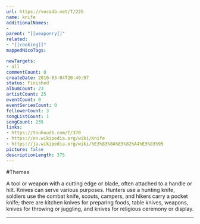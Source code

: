 ```yaml
---
url: https://vocadb.net/T/225
name: knife
additionalNames: 
- 
parent: "[[weaponry]]"
related:
- "[[cooking]]"
mappedNicoTags:

newTargets:
- all
commentCount: 0
createDate: 2016-03-04T20:49:57
status: Finished
albumCount: 23
artistCount: 25
eventCount: 0
eventSeriesCount: 0
followerCount: 3
songListCount: 1
songCount: 235
links: 
- https://touhoudb.com/T/370
- https://en.wikipedia.org/wiki/Knife
- https://ja.wikipedia.org/wiki/%E3%83%8A%E3%82%A4%E3%83%95
picture: false
descriptionLength: 375
---
```


#Themes

A tool or weapon with a cutting edge or blade, often attached to a handle or hilt.
Knives can serve various purposes. Hunters use a hunting knife, soldiers use the combat knife, scouts, campers, and hikers carry a pocket knife; there are kitchen knives for preparing foods, table knives, weapons, knives for throwing or juggling, and knives for religious ceremony or display.

---

